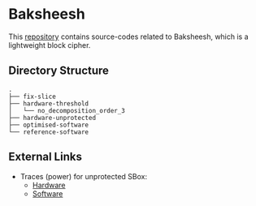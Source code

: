 # Baksheesh #
This [repository](https://github.com/anubhab001/baksheesh) contains source-codes related to Baksheesh, which is a lightweight block cipher.


## Directory Structure ##

```
.
├── fix-slice
├── hardware-threshold
│   └── no_decomposition_order_3
├── hardware-unprotected
├── optimised-software
└── reference-software
```
    
## External Links ##
* Traces (power) for unprotected SBox:
    * [Hardware](https://vutbr-my.sharepoint.com/:f:/g/personal/xgerli02_vutbr_cz/EnLfrUl7m1pGor3TxV1QDhkBCa9e8uo8QZC5LldADTR0-A?e=c2TUcH)
    * [Software](https://vutbr-my.sharepoint.com/:f:/g/personal/xgerli02_vutbr_cz/ErWRG5I7Mh1FnRTEdt1b4E8Bw_iIZFAnASbrRQIGK8Z_eQ?e=wdXrGj)



